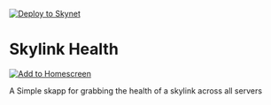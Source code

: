 [![Deploy to Skynet](https://github.com/SkynetLabs/skylink-health/actions/workflows/deploy-to-skynet.yml/badge.svg)](https://github.com/SkynetLabs/skylink-health/actions/workflows/deploy-to-skynet.yml)

# Skylink Health

[![Add to Homescreen](https://img.shields.io/badge/Skynet-Add%20To%20Homescreen-00c65e?logo=skynet&labelColor=0d0d0d)](https://homescreen.hns.siasky.net/#/skylink/#)

A Simple skapp for grabbing the health of a skylink across all servers
